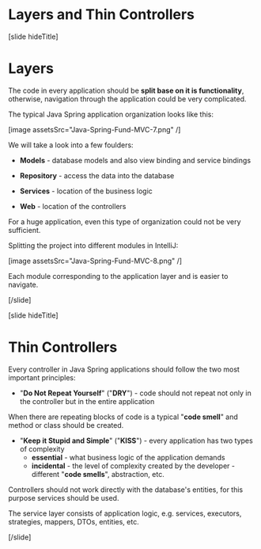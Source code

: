 # Layers and Thin Controllers

[slide hideTitle]
# Layers

The code in every application should be **split base on it is functionality**, otherwise, navigation through the application could be very complicated. 

The typical Java Spring application organization looks like this:

[image assetsSrc="Java-Spring-Fund-MVC-7.png" /]

We will take a look into a few foulders:

- **Models** - database models and also view binding and service bindings

- **Repository** - access the data into the database

- **Services** - location of the business logic

- **Web** - location of the controllers

For a huge application, even this type of organization could not be very sufficient.

Splitting the project into different modules in IntelliJ:

[image assetsSrc="Java-Spring-Fund-MVC-8.png" /]

Each module corresponding to the application layer and is easier to navigate.

[/slide]

[slide hideTitle]
# Thin Controllers

Every controller in Java Spring applications should follow the two most important principles:

- "**Do Not Repeat Yourself**" ("**DRY**") - code should not repeat not only in the controller but in the entire application

When there are repeating blocks of code is a typical "**code smell**" and method or class should be created.

- "**Keep it Stupid and Simple**" ("**KISS**") - every application has two types of complexity
   - **essential** - what business logic of the application demands
   - **incidental** - the level of complexity created by the developer - different "**code smells**", abstraction, etc.

Controllers should not work directly with the database's entities, for this purpose services should be used.

The service layer consists of application logic, e.g. services, executors, strategies, mappers, DTOs, entities, etc.


[/slide]